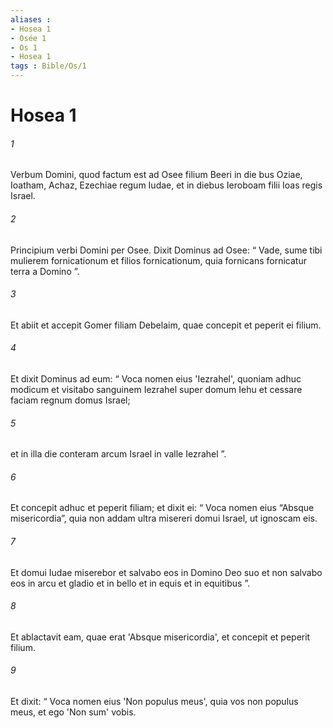 ```yaml
---
aliases : 
- Hosea 1
- Osée 1
- Os 1
- Hosea 1
tags : Bible/Os/1
---
```


# Hosea 1

###### 1
Verbum Domini, quod factum est ad Osee filium Beeri in die bus Oziae, Ioatham, Achaz, Ezechiae regum Iudae, et in diebus Ieroboam filii Ioas regis Israel.
###### 2
Principium verbi Domini per Osee. Dixit Dominus ad Osee: “ Vade, sume tibi mulierem fornicationum et filios fornicationum, quia fornicans fornicatur terra a Domino ”.
###### 3
Et abiit et accepit Gomer filiam Debelaim, quae concepit et peperit ei filium. 
###### 4
Et dixit Dominus ad eum: “ Voca nomen eius 'Iezrahel', quoniam adhuc modicum et visitabo sanguinem Iezrahel super domum Iehu et cessare faciam regnum domus Israel; 
###### 5
et in illa die conteram arcum Israel in valle Iezrahel ”.
###### 6
Et concepit adhuc et peperit filiam; et dixit ei: “ Voca nomen eius “Absque misericordia”, quia non addam ultra misereri domui Israel, ut ignoscam eis. 
###### 7
Et domui Iudae miserebor et salvabo eos in Domino Deo suo et non salvabo eos in arcu et gladio et in bello et in equis et in equitibus ”. 
###### 8
Et ablactavit eam, quae erat 'Absque misericordia', et concepit et peperit filium. 
###### 9
Et dixit: “ Voca nomen eius 'Non populus meus', quia vos non populus meus, et ego 'Non sum' vobis.

